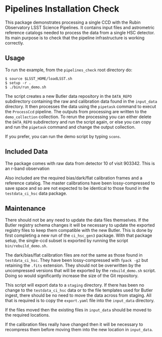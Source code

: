 # Pipelines Installation Check

This package demonstrates processing a single CCD with the Rubin Observatory LSST Science Pipelines.
It contains input files and astrometric reference catalogs needed to process the data from a single HSC detector.
Its main purpose is to check that the pipeline infrastructure is working correctly.

## Usage

To run the example, from the `pipelines_check` root directory do:

```
$ source $LSST_HOME/loadLSST.sh
$ setup -r .
$ ./bin/run_demo.sh
```

The script creates a new Butler data repository in the `DATA_REPO` subdirectory containing the raw and calibration data found in the `input_data` directory.
It then processes the data using the `pipetask` command to execut the `ProcessCcd` pipeline.
The outputs from processing are written to the `demo_collection` collection.
To rerun the processing you can either delete the `DATA_REPO` subdirectory and run the script again, or else you can copy and run the `pipetask` command and change the output collection.

If you prefer, you can run the demo script by typing `scons`.

## Included Data

The package comes with raw data from detector 10 of visit 903342.
This is an r-band observation

Also included are the required bias/dark/flat calibration frames and a reference catalog.
The master calibrations have been lossy-compressed to save space and so are not expected to be identical to those found in the `testdata_ci_hsc` data package.

## Maintenance

There should not be any need to update the data files themselves.
If the Butler registry schema changes it will be necessary to update the exported registry files to keep them compatible with the new Butler.
This is done by first completing a new run of the `ci_hsc_gen3` package.
With that package setup, the single-ccd subset is exported by running the script `bin/rebuild_demo.sh`.

The dark/bias/flat calibration files are *not* the same as those found in `testdata_ci_hsc`.
They have been lossy-compressed with `fpack -g2` but retaining the `.fits` extension.
They should not be overwritten by the uncompressed versions that will be exported by the `rebuild_demo.sh` script.
Doing so would significantly increase the size of the Git repository.

This script will export data to a `staging` directory.
If there has been no change to the `testdata_ci_hsc` data or to the file templates used for Butler ingest, there should be no need to move the data across from staging.
All that is required is to copy the `export.yaml` file into the `input_data` directory.

If the files moved then the existing files in `input_data` should be moved to the required locations.

If the calibration files really have changed then it will be necessary to recompress them before moving them into the new location in `input_data`.
